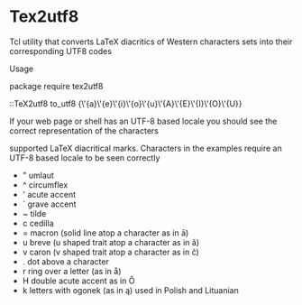 # Tex2utf8

Tcl utility that converts LaTeX diacritics of Western characters sets into their corresponding UTF8 codes 

Usage

package require tex2utf8

::TeX2utf8 to\_utf8 {\\'{a}\\'{e}\\'{i}\\'{o}\\'{u}\\'{A}\\'{E}\\'{I}\\'{O}\\'{U}}

If your web page or shell has an UTF-8 based locale you should see the correct representation of
the characters

   supported LaTeX diacritical marks. Characters in the examples require an UTF-8 based locale to
be seen correctly

   - " umlaut
   - ^ circumflex
   - ' acute accent
   - ` grave accent
   - ~ tilde
   - c cedilla
   - = macron (solid line atop a character as in ā)
   - u breve (u shaped trait atop a character as in ă)
   - v caron (v shaped trait atop a character as in č)
   - . dot above a character
   - r ring over a letter (as in å)
   - H double acute accent as in Ő
   - k letters with ogonek (as in ą) used in Polish and Lituanian 


